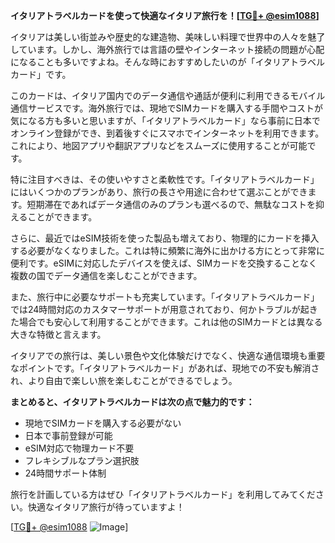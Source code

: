 **イタリアトラベルカードを使って快適なイタリア旅行を！[[TG💪+ @esim1088](https://t.me/s/esim1088)]**

イタリアは美しい街並みや歴史的な建造物、美味しい料理で世界中の人々を魅了しています。しかし、海外旅行では言語の壁やインターネット接続の問題が心配になることも多いですよね。そんな時におすすめしたいのが「イタリアトラベルカード」です。

このカードは、イタリア国内でのデータ通信や通話が便利に利用できるモバイル通信サービスです。海外旅行では、現地でSIMカードを購入する手間やコストが気になる方も多いと思いますが、「イタリアトラベルカード」なら事前に日本でオンライン登録ができ、到着後すぐにスマホでインターネットを利用できます。これにより、地図アプリや翻訳アプリなどをスムーズに使用することが可能です。

特に注目すべきは、その使いやすさと柔軟性です。「イタリアトラベルカード」にはいくつかのプランがあり、旅行の長さや用途に合わせて選ぶことができます。短期滞在であればデータ通信のみのプランも選べるので、無駄なコストを抑えることができます。

さらに、最近ではeSIM技術を使った製品も増えており、物理的にカードを挿入する必要がなくなりました。これは特に頻繁に海外に出かける方にとって非常に便利です。eSIMに対応したデバイスを使えば、SIMカードを交換することなく複数の国でデータ通信を楽しむことができます。

また、旅行中に必要なサポートも充実しています。「イタリアトラベルカード」では24時間対応のカスタマーサポートが用意されており、何かトラブルが起きた場合でも安心して利用することができます。これは他のSIMカードとは異なる大きな特徴と言えます。

イタリアでの旅行は、美しい景色や文化体験だけでなく、快適な通信環境も重要なポイントです。「イタリアトラベルカード」があれば、現地での不安も解消され、より自由で楽しい旅を楽しむことができるでしょう。

**まとめると、イタリアトラベルカードは次の点で魅力的です：**
- 現地でSIMカードを購入する必要がない
- 日本で事前登録が可能
- eSIM対応で物理カード不要
- フレキシブルなプラン選択肢
- 24時間サポート体制

旅行を計画している方はぜひ「イタリアトラベルカード」を利用してみてください。快適なイタリア旅行が待っていますよ！

[[TG💪+ @esim1088](https://t.me/s/esim1088) ![Image](https://i.postimg.cc/Y0z9fWf4/image.png)]